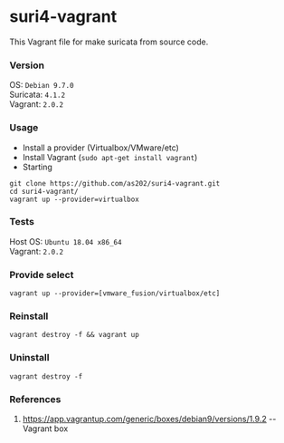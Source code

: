 # suri4-vagrant

This Vagrant file for make suricata from source code.

### Version  
OS: `Debian 9.7.0`  
Suricata: `4.1.2`  
Vagrant: `2.0.2`  

### Usage  
- Install a provider (Virtualbox/VMware/etc)  
- Install Vagrant (`sudo apt-get install vagrant`)  
- Starting  
```  
git clone https://github.com/as202/suri4-vagrant.git  
cd suri4-vagrant/  
vagrant up --provider=virtualbox  
```

### Tests  
Host OS: `Ubuntu 18.04 x86_64`   
Vagrant: `2.0.2`   


### Provide select  
```
vagrant up --provider=[vmware_fusion/virtualbox/etc]
```


### Reinstall
```
vagrant destroy -f && vagrant up
```

### Uninstall
```
vagrant destroy -f
```

### References  
1. https://app.vagrantup.com/generic/boxes/debian9/versions/1.9.2 -- Vagrant box

